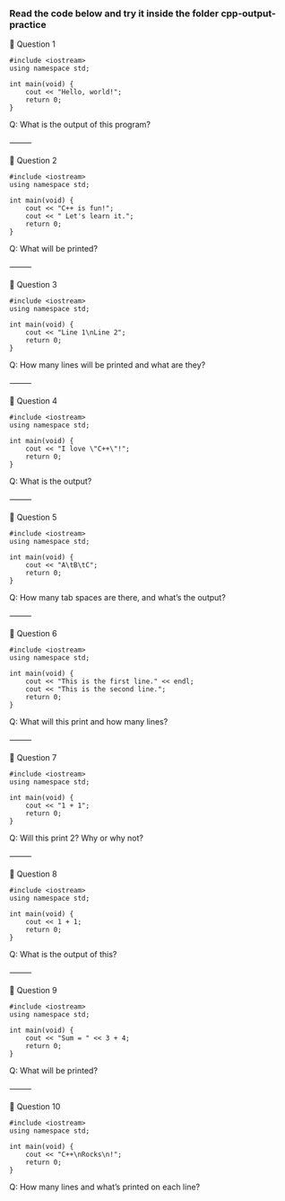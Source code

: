 ### Read the code below and try it inside the folder cpp-output-practice

🔹 Question 1
```
#include <iostream>
using namespace std;

int main(void) {
    cout << "Hello, world!";
    return 0;
}
```
Q: What is the output of this program?

⸻

🔹 Question 2
```
#include <iostream>
using namespace std;

int main(void) {
    cout << "C++ is fun!";
    cout << " Let's learn it.";
    return 0;
}
```
Q: What will be printed?

⸻

🔹 Question 3
```
#include <iostream>
using namespace std;

int main(void) {
    cout << "Line 1\nLine 2";
    return 0;
}
```
Q: How many lines will be printed and what are they?

⸻

🔹 Question 4
```
#include <iostream>
using namespace std;

int main(void) {
    cout << "I love \"C++\"!";
    return 0;
}
```
Q: What is the output?

⸻

🔹 Question 5
```
#include <iostream>
using namespace std;

int main(void) {
    cout << "A\tB\tC";
    return 0;
}
```
Q: How many tab spaces are there, and what’s the output?

⸻

🔹 Question 6
```
#include <iostream>
using namespace std;

int main(void) {
    cout << "This is the first line." << endl;
    cout << "This is the second line.";
    return 0;
}
```
Q: What will this print and how many lines?

⸻

🔹 Question 7
```
#include <iostream>
using namespace std;

int main(void) {
    cout << "1 + 1";
    return 0;
}
```
Q: Will this print 2? Why or why not?

⸻

🔹 Question 8
```
#include <iostream>
using namespace std;

int main(void) {
    cout << 1 + 1;
    return 0;
}
```
Q: What is the output of this?

⸻

🔹 Question 9
```
#include <iostream>
using namespace std;

int main(void) {
    cout << "Sum = " << 3 + 4;
    return 0;
}
```
Q: What will be printed?

⸻

🔹 Question 10
```
#include <iostream>
using namespace std;

int main(void) {
    cout << "C++\nRocks\n!";
    return 0;
}
```
Q: How many lines and what’s printed on each line?
